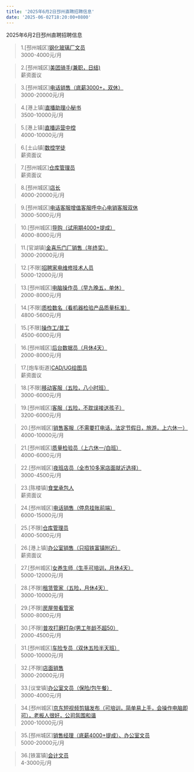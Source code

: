 ```yaml
---
title: '2025年6月2日邳州直聘招聘信息'
date: '2025-06-02T18:20:00+0800'
---
```

2025年6月2日邳州直聘招聘信息
<!--more-->
>1.[邳州城区][钢化玻璃厂文员](https://www.pizhouzhipin.com/job/41045)<br>
>3000-4000元/月

>2.[邳州城区][美团骑手(兼职，日结)](https://www.pizhouzhipin.com/job/41056)<br>
>薪资面议

>3.[邳州城区][电话销售（底薪3000+，双休）](https://www.pizhouzhipin.com/job/36636)<br>
>3000-20000元/月

>4.[港上镇][直播助理小秘书](https://www.pizhouzhipin.com/job/40985)<br>
>3500-10000元/月

>5.[港上镇][直播运营中控](https://www.pizhouzhipin.com/job/36052)<br>
>4000-10000元/月

>6.[土山镇][数控学徒](https://www.pizhouzhipin.com/job/28577)<br>
>薪资面议

>7.[邳州城区][仓库管理员](https://www.pizhouzhipin.com/job/39628)<br>
>薪资面议

>8.[邳州城区][店长](https://www.pizhouzhipin.com/job/41042)<br>
>4000-20000元/月

>9.[邳州城区][电话客服增值客服呼中心电销客服双休](https://www.pizhouzhipin.com/job/38582)<br>
>3000-5000元/月

>10.[邳州城区][导购（试用期4000+提成）](https://www.pizhouzhipin.com/job/24762)<br>
>4000-8000元/月

>11.[官湖镇][金喜乐门厂销售（年终奖）](https://www.pizhouzhipin.com/job/20187)<br>
>3000-20000元/月

>12.[不限][招聘家电维修技术人员](https://www.pizhouzhipin.com/job/39690)<br>
>5000-12000元/月

>13.[邳州城区][电脑操作员（早九晚五，单休）](https://www.pizhouzhipin.com/job/38251)<br>
>2000-8000元/月

>14.[不限][质检数名（看机器检验产品质量标准）](https://www.pizhouzhipin.com/job/30855)<br>
>4800-5600元/月

>15.[不限][操作工/普工](https://www.pizhouzhipin.com/job/2368)<br>
>4500-6000元/月

>16.[邳州城区][后台数据员（月休4天）](https://www.pizhouzhipin.com/job/40419)<br>
>2000-8000元/月

>17.[炮车街道][CAD/UG绘图员](https://www.pizhouzhipin.com/job/40970)<br>
>薪资面议

>18.[不限][移动客服（五险，八小时班）](https://www.pizhouzhipin.com/job/39066)<br>
>3000-6000元/月

>19.[邳州城区][客服（五险，不耽误接送孩子）](https://www.pizhouzhipin.com/job/38173)<br>
>3200-6000元/月

>20.[邳州城区][销售客服（不需要打电话，法定节假日，旅游，上六休一）](https://www.pizhouzhipin.com/job/39834)<br>
>4000-10000元/月

>21.[邳州城区][质量检验员（上六休一/白班）](https://www.pizhouzhipin.com/job/17548)<br>
>4000-6000元/月

>22.[邳州城区][夜班店员（全市10多家店面就近选择）](https://www.pizhouzhipin.com/job/26174)<br>
>3000-4500元/月

>23.[陈楼镇][食堂承包人](https://www.pizhouzhipin.com/job/41060)<br>
>薪资面议

>24.[邳州城区][电话销售（停息挂账前端）](https://www.pizhouzhipin.com/job/41036)<br>
>6000-15000元/月

>25.[不限][仓库管理员](https://www.pizhouzhipin.com/job/8989)<br>
>4000-5000元/月

>26.[港上镇][办公室销售（只招铁富镇附近）](https://www.pizhouzhipin.com/job/41059)<br>
>薪资面议

>27.[邳州城区][女养生师（生手可培训，月休4天）](https://www.pizhouzhipin.com/job/14195)<br>
>5000-12000元/月

>28.[不限][租赁管家（五险，月休4天）](https://www.pizhouzhipin.com/job/36443)<br>
>3000-10000元/月

>29.[不限][房屋带看管家](https://www.pizhouzhipin.com/job/36442)<br>
>5000-8000元/月

>30.[不限][普攻打磨打杂(男工年龄不超50）](https://www.pizhouzhipin.com/job/35989)<br>
>2000-4500元/月

>31.[邳州城区][车险专员（双休五险半天班）](https://www.pizhouzhipin.com/job/33935)<br>
>5000-10000元/月

>32.[不限][店面销售](https://www.pizhouzhipin.com/job/26452)<br>
>3000-20000元/月

>33.[议堂镇][办公室文员（保险/包午餐）](https://www.pizhouzhipin.com/job/41018)<br>
>3000-4000元/月

>34.[邳州城区][京东短视频剪辑发布（可培训，简单易上手，会操作电脑即可），老板人很好，公司氛围和谐](https://www.pizhouzhipin.com/job/39976)<br>
>2000-10000元/月

>35.[邳州城区][销售经理（底薪4000+提成）、办公室文员](https://www.pizhouzhipin.com/job/39176)<br>
>5000-20000元/月

>36.[铁富镇][会计文员](https://www.pizhouzhipin.com/job/28237)<br>
>4-3000元/月

